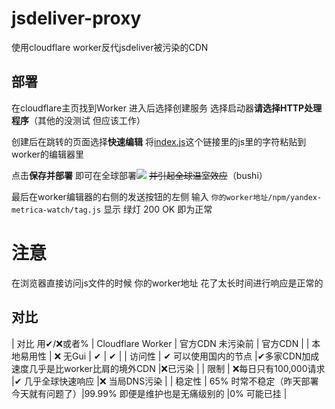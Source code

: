 # jsdeliver-proxy
使用cloudflare worker反代jsdeliver被污染的CDN

## 部署

在cloudflare主页找到Worker 进入后选择创建服务 选择启动器**请选择HTTP处理程序**（其他的没测试 但应该工作）

创建后在跳转的页面选择**快速编辑** 将[index.js](https://github.com/GuihongWang/jsdeliver-proxy/blob/main/index.js)这个链接里的js里的字符粘贴到worker的编辑器里

点击**保存并部署** 即可在全球部署![](https://file.marisa.ml/images/?/images/2022/05/21/y80XW3N8sj/01186AB7AD4DAE67D5D7EF16E99B3650.jpg) ~~并引起全球温室效应~~（bushi）

最后在worker编辑器的右侧的发送按钮的左侧 输入    `你的worker地址/npm/yandex-metrica-watch/tag.js`       显示 绿灯 200 OK 即为正常

# 注意

在浏览器直接访问js文件的时候 你的worker地址 花了太长时间进行响应是正常的

## 对比

| 对比 用✔/❌或者% | Cloudflare Worker | 官方CDN 未污染前 | 官方CDN |
| 本地易用性 | ❌ 无Gui | ✔ | ✔ |
| 访问性 | ✔ 可以使用国内的节点 |✔多家CDN加成 速度几乎是比worker比肩的境外CDN |❌已污染 |
| 限制 | ❌每日只有100,000请求 |✔ 几乎全球快速响应 |❌ 当局DNS污染 |
| 稳定性 | 65% 时常不稳定（昨天部署 今天就有问题了）|99.99% 即便是维护也是无痛级别的 |0% 可能已挂 |
